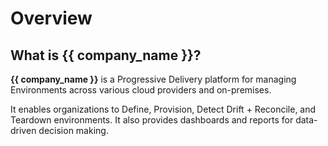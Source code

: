 # Overview

## What is {{ company_name }}?

**{{ company_name }}** is a Progressive Delivery platform for managing Environments across various cloud providers and on-premises.

It enables organizations to Define, Provision, Detect Drift + Reconcile, and Teardown environments. It also provides dashboards and reports for data-driven decision making.
